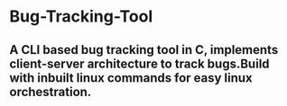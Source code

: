 # Bug-Tracking-Tool
## A CLI based bug tracking tool in C, implements client-server architecture to track bugs.Build with inbuilt linux commands for easy linux orchestration.
